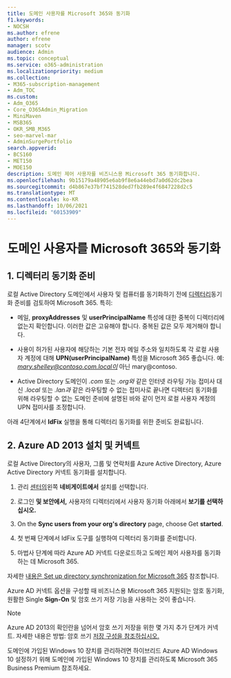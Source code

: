 ```yaml
---
title: 도메인 사용자를 Microsoft 365와 동기화
f1.keywords:
- NOCSH
ms.author: efrene
author: efrene
manager: scotv
audience: Admin
ms.topic: conceptual
ms.service: o365-administration
ms.localizationpriority: medium
ms.collection:
- M365-subscription-management
- Adm_TOC
ms.custom:
- Adm_O365
- Core_O365Admin_Migration
- MiniMaven
- MSB365
- OKR_SMB_M365
- seo-marvel-mar
- AdminSurgePortfolio
search.appverid:
- BCS160
- MET150
- MOE150
description: 도메인 제어 사용자를 비즈니스용 Microsoft 365 동기화합니다.
ms.openlocfilehash: 9b15179a48905e6ab9f8e6a44ebd7a0d62dc2bea
ms.sourcegitcommit: d4b867e37bf741528ded7fb289e4f6847228d2c5
ms.translationtype: MT
ms.contentlocale: ko-KR
ms.lasthandoff: 10/06/2021
ms.locfileid: "60153909"
---
```

# <a name="synchronize-domain-users-to-microsoft-365"></a>도메인 사용자를 Microsoft 365와 동기화

## <a name="1-prepare-for-directory-synchronization"></a>1. 디렉터리 동기화 준비 

로컬 Active Directory 도메인에서 사용자 및 컴퓨터를 동기화하기 전에 [디렉터리](../../enterprise/prepare-for-directory-synchronization.md)동기화 준비를 검토하여 Microsoft 365. 특히:

   - 메일, **proxyAddresses** 및 **userPrincipalName** 특성에 대한 중복이 디렉터리에 없는지 확인합니다.  이러한 값은 고유해야 합니다. 중복된 값은 모두 제거해야 합니다.
   
   - 사용이 허가된 사용자에 해당하는 기본 전자 메일 주소와 일치하도록 각 로컬 사용자 계정에 대해 **UPN(userPrincipalName)** 특성을 Microsoft 365 좋습니다. 예:  *mary.shelley@contoso.com.local이* 아닌 mary@contoso.
   
   - Active Directory 도메인이 *.com* 또는 *.org와* 같은 인터넷 라우팅 가능 접미사 대신 *.local* 또는 *.lan과* 같은 라우팅할 수 없는 접미사로 끝나면 디렉터리 동기화를 위해 라우팅할 수 없는 도메인 준비에 설명된 바와 같이 먼저 로컬 사용자 계정의 UPN 접미사를 조정합니다. [](../../enterprise/prepare-a-non-routable-domain-for-directory-synchronization.md) 

아래 4단계에서 **IdFix** 실행을 통해 디렉터리 동기화를 위한 준비도 완료됩니다.

## <a name="2-install-and-configure-azure-ad-connect"></a>2. Azure AD 2013 설치 및 커넥트

로컬 Active Directory의 사용자, 그룹 및 연락처를 Azure Active Directory, Azure Active Directory 커넥트 동기화를 설치합니다. 

 1. 관리 [센터의](https://go.microsoft.com/fwlink/p/?linkid=2024339)왼쪽 **네비게이트에서** 설치를 선택합니다.

 2. 로그인 **및 보안에서,**  사용자의 디렉터리에서 사용자 동기화 아래에서 **보기를 선택하십시오.**

 3. On the **Sync users from your org's directory** page, choose Get **started**.

 4. 첫 번째 단계에서 IdFix 도구를 실행하여 디렉터리 동기화를 준비합니다.

 5. 마법사 단계에 따라 Azure AD 커넥트 다운로드하고 도메인 제어 사용자를 동기화하는 데 Microsoft 365.


자세한 [내용은 Set up directory synchronization for Microsoft 365](../../enterprise/set-up-directory-synchronization.md) 참조합니다.

Azure AD 커넥트 옵션을 구성할 때 비즈니스용 Microsoft 365 지원되는 암호 동기화, 원활한  Single **Sign-On** 및 암호 쓰기 저장 기능을 사용하는 것이 좋습니다.

> [!NOTE]
> Azure AD 2013의 확인란을 넘어서 암호 쓰기 저장을 위한 몇 가지 추가 단계가 커넥트. 자세한 내용은 방법: 암호 쓰기 [저장 구성을 참조하십시오.](/azure/active-directory/authentication/howto-sspr-writeback) 

도메인에 가입된 Windows 10 장치를 관리하려면 하이브리드 Azure [](manage-windows-devices.md) AD Windows 10 설정하기 위해 도메인에 가입된 Windows 10 장치를 관리하도록 Microsoft 365 Business Premium 참조하세요.